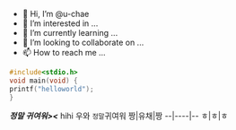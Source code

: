 - 👋 Hi, I’m @u-chae
- 👀 I’m interested in ...
- 🌱 I’m currently learning ...
- 💞️ I’m looking to collaborate on ...
- 📫 How to reach me ...
```c
#include<stdio.h>
void main(void) {
printf("helloworld");
}
```
***정말 귀여워><***
hihi
우와 `정말`귀여워
짱|유채|짱
--|----|--
ㅎ|ㅎ|ㅎ
<!---
u-chae/u-chae is a ✨ special ✨ repository because its `README.md` (this file) appears on your GitHub profile.
You can click the Preview link to take a look at your changes.
--->
